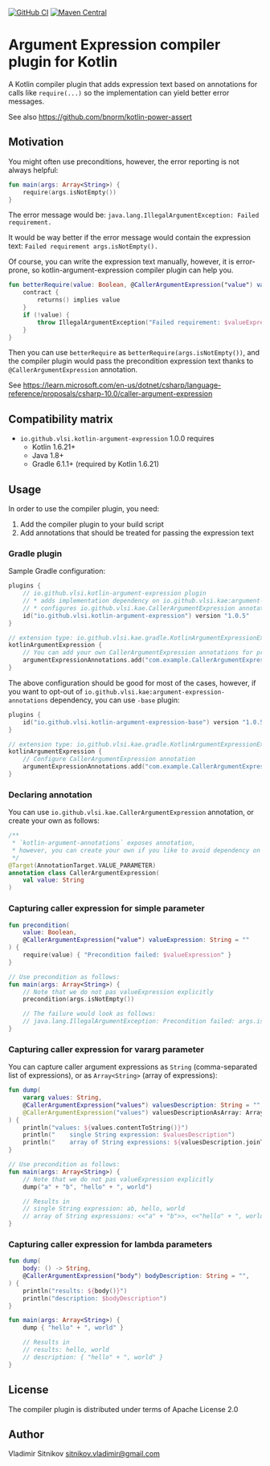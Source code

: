 [![GitHub CI](https://github.com/vlsi/kotlin-argument-expression/actions/workflows/main.yml/badge.svg?branch=main)](https://github.com/vlsi/kotlin-argument-expression/actions/workflows/main.yml)
[![Maven Central](https://img.shields.io/maven-central/v/io.github.vlsi.kae/argument-expression-plugin)](https://central.sonatype.com/search?q=argument-expression-annotations&namespace=io.github.vlsi.kae)

# Argument Expression compiler plugin for Kotlin

A Kotlin compiler plugin that adds expression text based on annotations for calls like `require(...)` so the
implementation can yield better error messages.

See also https://github.com/bnorm/kotlin-power-assert

## Motivation

You might often use preconditions, however, the error reporting is not always helpful:

```kotlin
fun main(args: Array<String>) {
    require(args.isNotEmpty())
}
```

The error message would be: `java.lang.IllegalArgumentException: Failed requirement.`

It would be way better if the error message would contain the expression text:
`Failed requirement args.isNotEmpty().`

Of course, you can write the expression text manually, however, it is error-prone,
so kotlin-argument-expression compiler plugin can help you.

```kotlin
fun betterRequire(value: Boolean, @CallerArgumentExpression("value") valueExpression: String = "") {
    contract {
        returns() implies value
    }
    if (!value) {
        throw IllegalArgumentException("Failed requirement: $valueExpression")
    }
}
```

Then you can use `betterRequire` as `betterRequire(args.isNotEmpty())`, and the compiler plugin
would pass the precondition expression text thanks to `@CallerArgumentExpression` annotation.

See https://learn.microsoft.com/en-us/dotnet/csharp/language-reference/proposals/csharp-10.0/caller-argument-expression

## Compatibility matrix

* `io.github.vlsi.kotlin-argument-expression` 1.0.0 requires
  * Kotlin 1.6.21+
  * Java 1.8+
  * Gradle 6.1.1+ (required by Kotlin 1.6.21)

## Usage

In order to use the compiler plugin, you need:
1. Add the compiler plugin to your build script
2. Add annotations that should be treated for passing the expression text

### Gradle plugin

Sample Gradle configuration:

```kotlin
plugins {
    // io.github.vlsi.kotlin-argument-expression plugin
    // * adds implementation dependency on io.github.vlsi.kae:argument-expression-annotations
    // * configures io.github.vlsi.kae.CallerArgumentExpression annotation for compiler plugin
    id("io.github.vlsi.kotlin-argument-expression") version "1.0.5"
}

// extension type: io.github.vlsi.kae.gradle.KotlinArgumentExpressionExtension
kotlinArgumentExpression {
    // You can add your own CallerArgumentExpression annotations for processing
    argumentExpressionAnnotations.add("com.example.CallerArgumentExpression")
}
```

The above configuration should be good for most of the cases, however, if you want to opt-out
of `io.github.vlsi.kae:argument-expression-annotations` dependency, you can use `-base` plugin:

```kotlin
plugins {
    id("io.github.vlsi.kotlin-argument-expression-base") version "1.0.5"
}

// extension type: io.github.vlsi.kae.gradle.KotlinArgumentExpressionExtension
kotlinArgumentExpression {
    // Configure CallerArgumentExpression annotation
    argumentExpressionAnnotations.add("com.example.CallerArgumentExpression")
}
```

### Declaring annotation

You can use `io.github.vlsi.kae.CallerArgumentExpression` annotation, or create your own as follows:

```kotlin
/**
 * `kotlin-argument-annotations` exposes annotation,
 * however, you can create your own if you like to avoid dependency on `kotlin-argument-annotations`.
 */
@Target(AnnotationTarget.VALUE_PARAMETER)
annotation class CallerArgumentExpression(
    val value: String
)
```


### Capturing caller expression for simple parameter

```kotlin
fun precondition(
    value: Boolean,
    @CallerArgumentExpression("value") valueExpression: String = ""
) {
    require(value) { "Precondition failed: $valueExpression" }
}

// Use precondition as follows:
fun main(args: Array<String>) {
    // Note that we do not pas valueExpression explicitly
    precondition(args.isNotEmpty())

    // The failure would look as follows:
    // java.lang.IllegalArgumentException: Precondition failed: args.isNotEmpty()
}
```

### Capturing caller expression for vararg parameter

You can capture caller argument expressions as `String` (comma-separated list of expressions),
or as `Array<String>` (array of expressions):

```kotlin
fun dump(
    vararg values: String,
    @CallerArgumentExpression("values") valuesDescription: String = "",
    @CallerArgumentExpression("values") valuesDescriptionAsArray: Array<String>? = null,
) {
    println("values: ${values.contentToString()}")
    println("    single String expression: $valuesDescription")
    println("    array of String expressions: ${valuesDescription.joinToString { "<<$it>>" }}")
}

// Use precondition as follows:
fun main(args: Array<String>) {
    // Note that we do not pas valueExpression explicitly
    dump("a" + "b", "hello" + ", world")

    // Results in
    // single String expression: ab, hello, world
    // array of String expressions: <<"a" + "b">>, <<"hello" + ", world">>
}
```

### Capturing caller expression for lambda parameters

```kotlin
fun dump(
    body: () -> String,
    @CallerArgumentExpression("body") bodyDescription: String = "",
) {
    println("results: ${body()}")
    println("description: $bodyDescription")
}

fun main(args: Array<String>) {
    dump { "hello" + ", world" }

    // Results in
    // results: hello, world
    // description: { "hello" + ", world" }
}
```

## License
The compiler plugin is distributed under terms of Apache License 2.0

## Author
Vladimir Sitnikov <sitnikov.vladimir@gmail.com>

